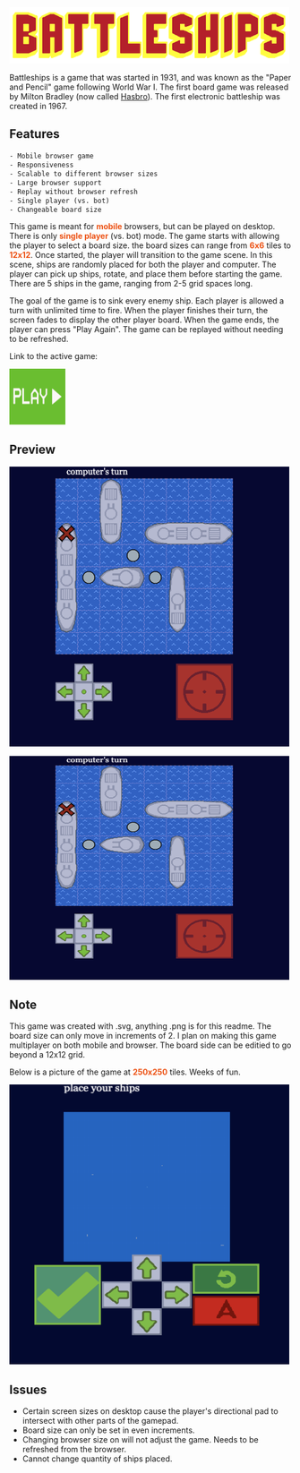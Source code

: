 <p>
  <img src="public/assets/title-battleships.svg" width="500" height=100">
</p> 

Battleships is a game that was started in 1931, and was known as the "Paper and Pencil" game following World War I. The first board game was released by Milton Bradley (now called [Hasbro](https://corporate.hasbro.com/en-us)). The first electronic battleship was created in 1967.

## Features
	- Mobile browser game
	- Responsiveness
	- Scalable to different browser sizes
	- Large browser support
	- Replay without browser refresh
	- Single player (vs. bot)
	- Changeable board size

<p>
	This game is meant for <strong style="color: #EC5113">mobile</strong> browsers, but can be played on desktop. There is only <strong style="color: #EC5113">single player</strong> (vs. bot) mode. The game starts with allowing the player to select a board size. the board sizes can range from <strong style="color: #EC5113">6x6</strong> tiles to <strong style="color: #EC5113">12x12</strong>. Once started, the player will transition to the game scene. In this scene, ships are randomly placed for both the player and computer. The player can pick up ships, rotate, and place them before starting the game. There are 5 ships in the game, ranging from 2-5 grid spaces long.
</p>

<p>
	The goal of the game is to sink every enemy ship. Each player is allowed a turn with unlimited time to fire. When the player finishes their turn, the screen fades to display the other player board. When the game ends, the player can press "Play Again". The game can be replayed without needing to be refreshed.
</p>

Link to the active game:
[<p><img src="public/assets/button-start-game.svg" ref="https://battleships-tpofahl.vercel.app/" width="100" height="100"></p>](https://battleships-tpofahl.vercel.app/)

## Preview

<p>
	<img src="public/assets/readPic.png" width="500" height="500">
</p>

<p>
	<img src="public/assets/readPic.png" width="500" height="400">	
</p>

## Note

<p>
	This game was created with .svg, anything .png is for this readme. The board size can only move in increments of 2. I plan on making this game multiplayer on both mobile and browser. The board side can be editied to go beyond a 12x12 grid. 
</p>

<p>
	Below is a picture of the game at <strong style="color: #EC5113">250x250</strong> tiles. Weeks of fun.
</p>

<p>
	<img src="public/assets/readPic3.png" width="500" height="500">	
</p>



## Issues
* Certain screen sizes on desktop cause the player's directional pad to intersect with other parts of the gamepad.
* Board size can only be set in even increments.
* Changing browser size on will not adjust the game. Needs to be refreshed from the browser.
* Cannot change quantity of ships placed.
